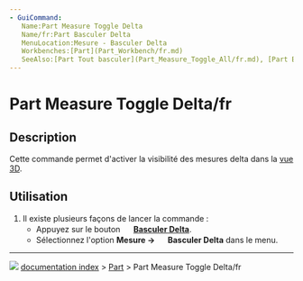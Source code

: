 ```yaml
---
- GuiCommand:
   Name:Part Measure Toggle Delta
   Name/fr:Part Basculer Delta
   MenuLocation:Mesure - Basculer Delta
   Workbenches:[Part](Part_Workbench/fr.md)
   SeeAlso:[Part Tout basculer](Part_Measure_Toggle_All/fr.md), [Part Basculer 3D](Part_Measure_Toggle_3D/fr.md)
---
```


# Part Measure Toggle Delta/fr

## Description

Cette commande permet d\'activer la visibilité des mesures delta dans la [vue 3D](3D_view/fr.md).

## Utilisation

1.  Il existe plusieurs façons de lancer la commande :
    -   Appuyez sur le bouton **<img src="images/Part_Measure_Toggle_Delta.svg" width=16px> [Basculer Delta](Part_Measure_Toggle_Delta/fr.md)**.
    -   Sélectionnez l\'option **Mesure → <img src="images/Part_Measure_Toggle_Delta.svg" width=16px> Basculer Delta** dans le menu.



---
![](images/Button_right.svg) [documentation index](../README.md) > [Part](Part_Workbench.md) > Part Measure Toggle Delta/fr
